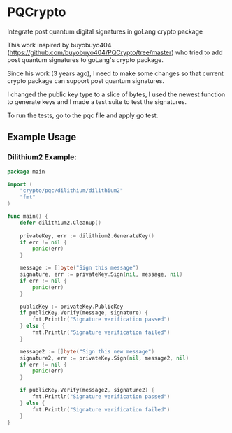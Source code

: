 # PQCrypto
Integrate post quantum digital signatures in goLang crypto package

This work inspired by buyobuyo404 (https://github.com/buyobuyo404/PQCrypto/tree/master) who tried to add post quantum signatures to goLang's crypto package.

Since his work (3 years ago), I need to make some changes so that current crypto package can support post quantum signatures.

I changed the public key type to a slice of bytes, I used the newest function to generate keys and I made a test suite to test the signatures. 

To run the tests, go to the pqc file and apply go test.

## Example Usage

### Dilithium2 Example:
```go
package main

import (
	"crypto/pqc/dilithium/dilithium2"
	"fmt"
)

func main() {
	defer dilithium2.Cleanup()
	
	privateKey, err := dilithium2.GenerateKey()
	if err != nil {
		panic(err)
	}

	message := []byte("Sign this message")
	signature, err := privateKey.Sign(nil, message, nil)
	if err != nil {
		panic(err)
	}

	publicKey := privateKey.PublicKey
	if publicKey.Verify(message, signature) {
		fmt.Println("Signature verification passed")
	} else {
		fmt.Println("Signature verification failed")
	}

	message2 := []byte("Sign this new message")
	signature2, err := privateKey.Sign(nil, message2, nil)
	if err != nil {
		panic(err)
	}

	if publicKey.Verify(message2, signature2) {
		fmt.Println("Signature verification passed")
	} else {
		fmt.Println("Signature verification failed")
	}
}